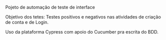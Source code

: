 Pojeto de automação de teste de interface

Objetivo dos tetes: Testes positivos e negativos nas atividades de criação de conta e de Login.

Uso da plataforma Cypress com apoio do Cucumber pra escrita do BDD.
